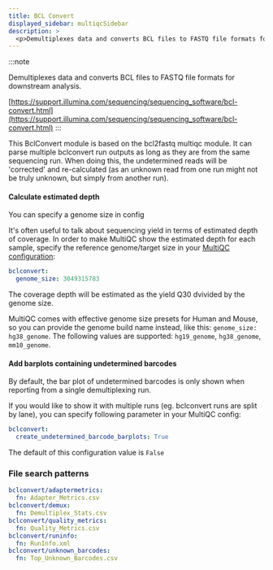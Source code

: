 ```yaml
---
title: BCL Convert
displayed_sidebar: multiqcSidebar
description: >
  <p>Demultiplexes data and converts BCL files to FASTQ file formats for downstream analysis.</p>
---
```


<!--
~~~~~ DO NOT EDIT ~~~~~
This file is autogenerated from the MultiQC module python docstring.
Do not edit the markdown, it will be overwritten.

File path for the source of this content: multiqc/modules/bclconvert/bclconvert.py
~~~~~~~~~~~~~~~~~~~~~~~
-->

:::note

<p>Demultiplexes data and converts BCL files to FASTQ file formats for downstream analysis.</p>

[https://support.illumina.com/sequencing/sequencing_software/bcl-convert.html](https://support.illumina.com/sequencing/sequencing_software/bcl-convert.html)
:::

This BclConvert module is based on the bcl2fastq multiqc module. It can parse multiple
bclconvert run outputs as long as they are from the same sequencing run. When doing this,
the undetermined reads will be 'corrected' and re-calculated (as an unknown read from
one run might not be truly unknown, but simply from another run).

#### Calculate estimated depth

You can specify a genome size in config

It's often useful to talk about sequencing yield in terms of estimated depth of coverage.
In order to make MultiQC show the estimated depth for each sample, specify the reference genome/target size in
your [MultiQC configuration](https://docs.seqera.io/multiqc/getting_started/config):

```yaml
bclconvert:
  genome_size: 3049315783
```

The coverage depth will be estimated as the yield Q30 dvivided by the genome size.

MultiQC comes with effective genome size presets for Human and Mouse, so you can
provide the genome build name instead, like this: `genome_size: hg38_genome`. The
following values are supported: `hg19_genome`, `hg38_genome`, `mm10_genome`.

#### Add barplots containing undetermined barcodes

By default, the bar plot of undetermined barcodes is only shown when reporting from a single demultiplexing run.

If you would like to show it with multiple runs (eg. bclconvert runs are split by lane),
you can specify following parameter in your MultiQC config:

```yaml
bclconvert:
  create_undetermined_barcode_barplots: True
```

The default of this configuration value is `False`

### File search patterns

```yaml
bclconvert/adaptermetrics:
  fn: Adapter_Metrics.csv
bclconvert/demux:
  fn: Demultiplex_Stats.csv
bclconvert/quality_metrics:
  fn: Quality_Metrics.csv
bclconvert/runinfo:
  fn: RunInfo.xml
bclconvert/unknown_barcodes:
  fn: Top_Unknown_Barcodes.csv
```
